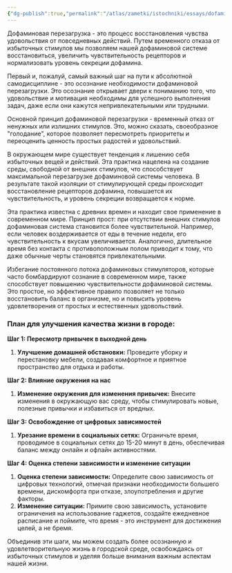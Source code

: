 ```yaml
---
{"dg-publish":true,"permalink":"/atlas/zametki/istochniki/essays/dofaminovaya-perezagruzka/","tags":["essay","post"],"noteIcon":"","created":"2024-04-12T15:10:45.616+05:00","updated":"2025-04-07T01:25:16.369+05:00"}
---
```



Дофаминовая перезагрузка - это процесс восстановления чувства удовольствия от повседневных действий. Путем временного отказа от избыточных стимулов мы позволяем нашей дофаминовой системе восстановиться, увеличить чувствительность рецепторов и нормализовать уровень секреции дофамина.

Первый и, пожалуй, самый важный шаг на пути к абсолютной самодисциплине - это осознание необходимости дофаминовой перезагрузки. Это осознание открывает двери к пониманию того, что удовольствие и мотивация необходимы для успешного выполнения задач, даже если они кажутся непривлекательными или трудными.

Основной принцип дофаминовой перезагрузки - временный отказ от ненужных или излишних стимулов. Это, можно сказать, своеобразное "голодание", которое позволяет пересмотреть приоритеты и переоценить ценность простых радостей и удовольствий.
  
В окружающем мире существует тенденция к лишению себя избыточных вещей и действий. Эта практика нацелена на создание среды, свободной от внешних стимулов, что способствует максимальной перезагрузке дофаминовой системы человека. В результате такой изоляции от стимулирующей среды происходит восстановление рецепторов дофамина, повышается их чувствительность, и уровень секреции возвращается к норме.

Эта практика известна с древних времен и находит свое применение в современном мире. Принцип прост: при отсутствии внешних стимулов дофаминовая система становится более чувствительной. Например, если человек воздерживается от еды в течение недели, его чувствительность к вкусам увеличивается. Аналогично, длительное время без контакта с противоположным полом приводит к тому, что даже обычные черты становятся привлекательными.

Избегание постоянного потока дофаминовых стимуляторов, которые часто бомбардируют сознание в современном мире, также способствует повышению чувствительности дофаминовой системы. Это простое, но эффективное правило позволяет не только восстановить баланс в организме, но и повысить уровень удовлетворения от простых и естественных удовольствий.

### План для улучшения качества жизни в городе:
**Шаг 1: Пересмотр привычек в выходной день**

1. **Улучшение домашней обстановки:** Проведите уборку и перестановку мебели, создавая комфортное и приятное пространство для отдыха и работы.

**Шаг 2: Влияние окружения на нас**

1. **Изменение окружения для изменения привычек:** Внесите изменения в окружающую вас среду, чтобы стимулировать новые, полезные привычки и избавиться от вредных.

**Шаг 3: Освобождение от цифровых зависимостей**

1. **Урезание времени в социальных сетях:** Ограничьте время, проводимое в социальных сетях до 15-20 минут в день, обеспечивая баланс между онлайн и офлайн активностями.

**Шаг 4: Оценка степени зависимости и изменение ситуации**

1. **Оценка степени зависимости:** Определите свою зависимость от цифровых технологий, отмечая признаки необходимости большего времени, дискомфорта при отказе, злоупотребления и другие факторы.
2. **Изменение ситуации:** Примите свою зависимость, установите ограничения на использование гаджетов, создайте ежедневное расписание и поймите, что время - это инструмент для достижения целей, а не бремя.

Объединив эти шаги, мы можем создать более осознанную и удовлетворительную жизнь в городской среде, освобождаясь от избыточных стимулов и уделяя больше внимания важным аспектам нашей жизни.